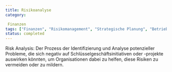 ```yaml
---
title: Risikoanalyse
category:

 Finanzen
tags: ["Finanzen", "Risikomanagement", "Strategische Planung", "Betriebsrisiko"]
status: completed
---
```

Risk Analysis: Der Prozess der Identifizierung und Analyse potenzieller Probleme, die sich negativ auf Schlüsselgeschäftsinitiativen oder -projekte auswirken könnten, um Organisationen dabei zu helfen, diese Risiken zu vermeiden oder zu mildern.